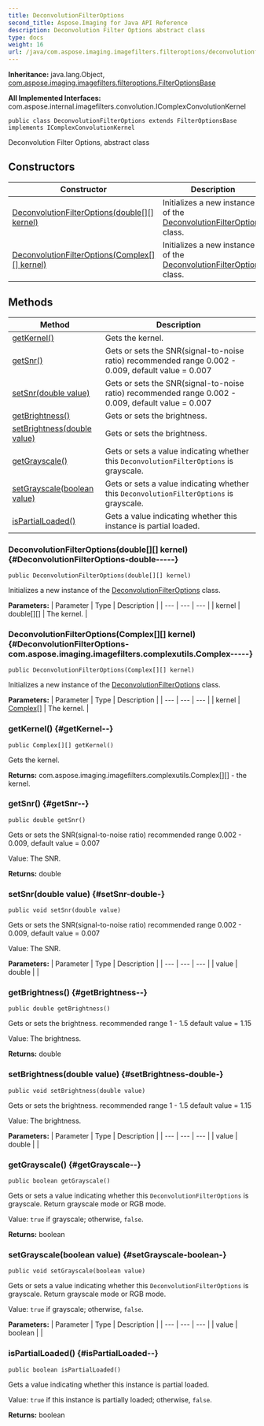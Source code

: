```yaml
---
title: DeconvolutionFilterOptions
second_title: Aspose.Imaging for Java API Reference
description: Deconvolution Filter Options abstract class
type: docs
weight: 16
url: /java/com.aspose.imaging.imagefilters.filteroptions/deconvolutionfilteroptions/
---
```

**Inheritance:**
java.lang.Object, [com.aspose.imaging.imagefilters.filteroptions.FilterOptionsBase](../../com.aspose.imaging.imagefilters.filteroptions/filteroptionsbase)

**All Implemented Interfaces:**
com.aspose.internal.imagefilters.convolution.IComplexConvolutionKernel
```
public class DeconvolutionFilterOptions extends FilterOptionsBase implements IComplexConvolutionKernel
```

Deconvolution Filter Options, abstract class
## Constructors

| Constructor | Description |
| --- | --- |
| [DeconvolutionFilterOptions(double[][] kernel)](#DeconvolutionFilterOptions-double-----) | Initializes a new instance of the [DeconvolutionFilterOptions](../../com.aspose.imaging.imagefilters.filteroptions/deconvolutionfilteroptions) class. |
| [DeconvolutionFilterOptions(Complex[][] kernel)](#DeconvolutionFilterOptions-com.aspose.imaging.imagefilters.complexutils.Complex-----) | Initializes a new instance of the [DeconvolutionFilterOptions](../../com.aspose.imaging.imagefilters.filteroptions/deconvolutionfilteroptions) class. |
## Methods

| Method | Description |
| --- | --- |
| [getKernel()](#getKernel--) | Gets the kernel. |
| [getSnr()](#getSnr--) | Gets or sets the SNR(signal-to-noise ratio) recommended range 0.002 - 0.009, default value = 0.007 |
| [setSnr(double value)](#setSnr-double-) | Gets or sets the SNR(signal-to-noise ratio) recommended range 0.002 - 0.009, default value = 0.007 |
| [getBrightness()](#getBrightness--) | Gets or sets the brightness. |
| [setBrightness(double value)](#setBrightness-double-) | Gets or sets the brightness. |
| [getGrayscale()](#getGrayscale--) | Gets or sets a value indicating whether this `DeconvolutionFilterOptions` is grayscale. |
| [setGrayscale(boolean value)](#setGrayscale-boolean-) | Gets or sets a value indicating whether this `DeconvolutionFilterOptions` is grayscale. |
| [isPartialLoaded()](#isPartialLoaded--) | Gets a value indicating whether this instance is partial loaded. |
### DeconvolutionFilterOptions(double[][] kernel) {#DeconvolutionFilterOptions-double-----}
```
public DeconvolutionFilterOptions(double[][] kernel)
```


Initializes a new instance of the [DeconvolutionFilterOptions](../../com.aspose.imaging.imagefilters.filteroptions/deconvolutionfilteroptions) class.

**Parameters:**
| Parameter | Type | Description |
| --- | --- | --- |
| kernel | double[][] | The kernel. |

### DeconvolutionFilterOptions(Complex[][] kernel) {#DeconvolutionFilterOptions-com.aspose.imaging.imagefilters.complexutils.Complex-----}
```
public DeconvolutionFilterOptions(Complex[][] kernel)
```


Initializes a new instance of the [DeconvolutionFilterOptions](../../com.aspose.imaging.imagefilters.filteroptions/deconvolutionfilteroptions) class.

**Parameters:**
| Parameter | Type | Description |
| --- | --- | --- |
| kernel | [Complex\[\]](../../com.aspose.imaging.imagefilters.complexutils/complex) | The kernel. |

### getKernel() {#getKernel--}
```
public Complex[][] getKernel()
```


Gets the kernel.

**Returns:**
com.aspose.imaging.imagefilters.complexutils.Complex[][] - the kernel.
### getSnr() {#getSnr--}
```
public double getSnr()
```


Gets or sets the SNR(signal-to-noise ratio) recommended range 0.002 - 0.009, default value = 0.007

Value: The SNR.

**Returns:**
double
### setSnr(double value) {#setSnr-double-}
```
public void setSnr(double value)
```


Gets or sets the SNR(signal-to-noise ratio) recommended range 0.002 - 0.009, default value = 0.007

Value: The SNR.

**Parameters:**
| Parameter | Type | Description |
| --- | --- | --- |
| value | double |  |

### getBrightness() {#getBrightness--}
```
public double getBrightness()
```


Gets or sets the brightness. recommended range 1 - 1.5 default value = 1.15

Value: The brightness.

**Returns:**
double
### setBrightness(double value) {#setBrightness-double-}
```
public void setBrightness(double value)
```


Gets or sets the brightness. recommended range 1 - 1.5 default value = 1.15

Value: The brightness.

**Parameters:**
| Parameter | Type | Description |
| --- | --- | --- |
| value | double |  |

### getGrayscale() {#getGrayscale--}
```
public boolean getGrayscale()
```


Gets or sets a value indicating whether this `DeconvolutionFilterOptions` is grayscale. Return grayscale mode or RGB mode.

Value: `true` if grayscale; otherwise, `false`.

**Returns:**
boolean
### setGrayscale(boolean value) {#setGrayscale-boolean-}
```
public void setGrayscale(boolean value)
```


Gets or sets a value indicating whether this `DeconvolutionFilterOptions` is grayscale. Return grayscale mode or RGB mode.

Value: `true` if grayscale; otherwise, `false`.

**Parameters:**
| Parameter | Type | Description |
| --- | --- | --- |
| value | boolean |  |

### isPartialLoaded() {#isPartialLoaded--}
```
public boolean isPartialLoaded()
```


Gets a value indicating whether this instance is partial loaded.

Value: `true` if this instance is partially loaded; otherwise, `false`.

**Returns:**
boolean
